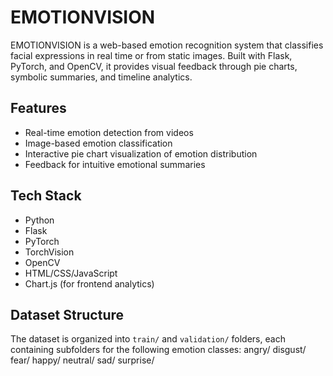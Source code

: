 # EMOTIONVISION

EMOTIONVISION is a web-based emotion recognition system that classifies facial expressions in real time or from static images. Built with Flask, PyTorch, and OpenCV, it provides visual feedback through pie charts, symbolic summaries, and timeline analytics.

## Features

- Real-time emotion detection from videos
- Image-based emotion classification
- Interactive pie chart visualization of emotion distribution
- Feedback for intuitive emotional summaries

## Tech Stack

- Python
- Flask
- PyTorch
- TorchVision
- OpenCV
- HTML/CSS/JavaScript
- Chart.js (for frontend analytics)

## Dataset Structure

The dataset is organized into `train/` and `validation/` folders, each containing subfolders for the following emotion classes:
angry/ disgust/ fear/ happy/ neutral/ sad/ surprise/